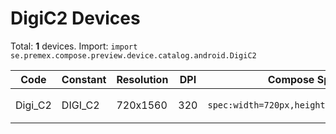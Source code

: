 # DigiC2 Devices

Total: **1** devices. Import: `import se.premex.compose.preview.device.catalog.android.DigiC2`

| Code | Constant | Resolution | DPI | Compose Spec | Preview Usage |
|------|----------|------------|-----|-------------|---------------|
| Digi_C2 | DIGI_C2 | 720x1560 | 320 | `spec:width=720px,height=1560px,dpi=320` | `@Preview(device = DigiC2.DIGI_C2)` |

<!-- Generated automatically. Do not edit manually. -->
